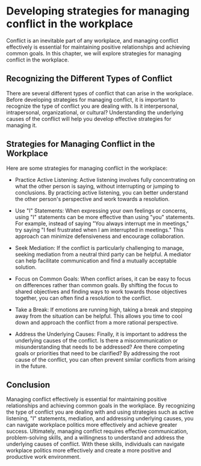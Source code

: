 Developing strategies for managing conflict in the workplace
============================================================================================================

Conflict is an inevitable part of any workplace, and managing conflict effectively is essential for maintaining positive relationships and achieving common goals. In this chapter, we will explore strategies for managing conflict in the workplace.

Recognizing the Different Types of Conflict
-------------------------------------------

There are several different types of conflict that can arise in the workplace. Before developing strategies for managing conflict, it is important to recognize the type of conflict you are dealing with. Is it interpersonal, intrapersonal, organizational, or cultural? Understanding the underlying causes of the conflict will help you develop effective strategies for managing it.

Strategies for Managing Conflict in the Workplace
-------------------------------------------------

Here are some strategies for managing conflict in the workplace:

* Practice Active Listening: Active listening involves fully concentrating on what the other person is saying, without interrupting or jumping to conclusions. By practicing active listening, you can better understand the other person's perspective and work towards a resolution.

* Use "I" Statements: When expressing your own feelings or concerns, using "I" statements can be more effective than using "you" statements. For example, instead of saying "You always interrupt me in meetings," try saying "I feel frustrated when I am interrupted in meetings." This approach can minimize defensiveness and encourage collaboration.

* Seek Mediation: If the conflict is particularly challenging to manage, seeking mediation from a neutral third party can be helpful. A mediator can help facilitate communication and find a mutually acceptable solution.

* Focus on Common Goals: When conflict arises, it can be easy to focus on differences rather than common goals. By shifting the focus to shared objectives and finding ways to work towards those objectives together, you can often find a resolution to the conflict.

* Take a Break: If emotions are running high, taking a break and stepping away from the situation can be helpful. This allows you time to cool down and approach the conflict from a more rational perspective.

* Address the Underlying Causes: Finally, it is important to address the underlying causes of the conflict. Is there a miscommunication or misunderstanding that needs to be addressed? Are there competing goals or priorities that need to be clarified? By addressing the root cause of the conflict, you can often prevent similar conflicts from arising in the future.

Conclusion
----------

Managing conflict effectively is essential for maintaining positive relationships and achieving common goals in the workplace. By recognizing the type of conflict you are dealing with and using strategies such as active listening, "I" statements, mediation, and addressing underlying causes, you can navigate workplace politics more effectively and achieve greater success. Ultimately, managing conflict requires effective communication, problem-solving skills, and a willingness to understand and address the underlying causes of conflict. With these skills, individuals can navigate workplace politics more effectively and create a more positive and productive work environment.
